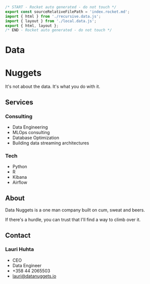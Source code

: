 ```js server
/* START - Rocket auto generated - do not touch */
export const sourceRelativeFilePath = 'index.rocket.md';
import { html } from './recursive.data.js';
import { layout } from './local.data.js';
export { html, layout };
/* END - Rocket auto generated - do not touch */

```

<main>

# Data 
# Nuggets

It's not about the data. It's what you do with it.

</main>

<section id="services">

# Services

### Consulting

- Data Engineering
- MLOps consulting
- Database Optimization
- Building data streaming architectures

### Tech

- Python
- R 
- Kibana
- Airflow

</section>

<section id="about">

# About

<span>

Data Nuggets is a one man company built on cum, sweat and beers.

If there's a hurdle, you can trust that I'll find a way to climb over it.

</span>

</section>

<section id="contact">

# Contact

### Lauri Huhta 

- CEO
- Data Engineer
- +358 44 2065503
- lauri@datanuggets.io

</section>
